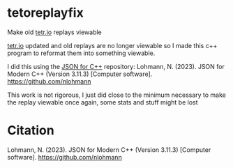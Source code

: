 # tetoreplayfix
Make old [tetr.io](https://tetr.io/) replays viewable

[tetr.io](https://tetr.io/) updated and old replays are no longer viewable so I made this c++ program to reformat them into something viewable.

I did this using the [JSON for C++](https://github.com/nlohmann/json/tree/develop) repository:
Lohmann, N. (2023). JSON for Modern C++ (Version 3.11.3) [Computer software]. https://github.com/nlohmann

This work is not rigorous, I just did close to the minimum necessary to make the replay viewable once again, some stats and stuff might be lost

# Citation
Lohmann, N. (2023). JSON for Modern C++ (Version 3.11.3) [Computer software]. https://github.com/nlohmann
